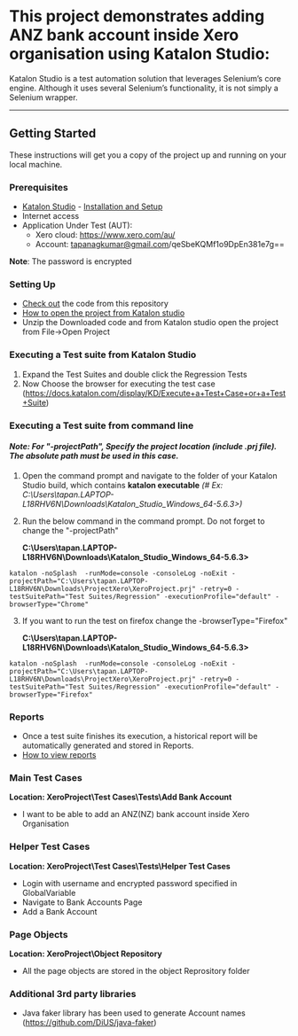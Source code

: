 # This project demonstrates adding ANZ bank account inside Xero organisation using Katalon Studio:
Katalon Studio is a test automation solution that leverages Selenium’s core engine. Although it uses several Selenium’s functionality, it is not simply a Selenium wrapper. 
______
## Getting Started
These instructions will get you a copy of the project up and running on your local machine.
### Prerequisites
- [Katalon Studio](https://www.katalon.com/) - [Installation and Setup](https://docs.katalon.com/x/HwAM)
- Internet access
- Application Under Test (AUT):
     + Xero cloud: https://www.xero.com/au/
     + Account: tapanagkumar@gmail.com/qeSbeKQMf1o9DpEn381e7g==
	 
**Note**: The password is encrypted

### Setting Up
- [Check out](https://github.com/tapanagkumar/ProjectXero.git) the code from this repository
- [How to open the project from Katalon studio](https://docs.katalon.com/display/KD/Manage+Test+Project)
- Unzip the Downloaded code and from Katalon studio open the project from File->Open Project

### Executing a Test suite from Katalon Studio
1. Expand the Test Suites and double click the Regression Tests
3. Now Choose the browser for executing the test case (https://docs.katalon.com/display/KD/Execute+a+Test+Case+or+a+Test+Suite)

### Executing a Test suite from command line

#### *Note: For "-projectPath", Specify the project location (include .prj file). The absolute path must be used in this case.*

1. Open the command prompt and navigate to the folder of your Katalon Studio build, which contains **katalon executable**
   *(# Ex: C:\Users\tapan.LAPTOP-L18RHV6N\Downloads\Katalon_Studio_Windows_64-5.6.3>)*

2. Run the below command in the command prompt. Do not forget to change the "-projectPath"

	**C:\Users\tapan.LAPTOP-L18RHV6N\Downloads\Katalon_Studio_Windows_64-5.6.3>**
	
  `katalon -noSplash  -runMode=console -consoleLog -noExit -projectPath="C:\Users\tapan.LAPTOP-L18RHV6N\Downloads\ProjectXero\XeroProject.prj" -retry=0 -testSuitePath="Test Suites/Regression" -executionProfile="default" -browserType="Chrome"`

3. If you want to run the test on firefox change the -browserType="Firefox"

	**C:\Users\tapan.LAPTOP-L18RHV6N\Downloads\Katalon_Studio_Windows_64-5.6.3>**
	
  `katalon -noSplash  -runMode=console -consoleLog -noExit -projectPath="C:\Users\tapan.LAPTOP-L18RHV6N\Downloads\ProjectXero\XeroProject.prj" -retry=0 -testSuitePath="Test Suites/Regression" -executionProfile="default" -browserType="Firefox"`

### Reports

- Once a test suite finishes its execution, a historical report will be automatically generated and stored in Reports. 
- [How to view reports](https://docs.katalon.com/display/KD/Test+Suite+Report)

### Main Test Cases
  
  **Location: XeroProject\Test Cases\Tests\Add Bank Account**
  
- I want to be able to add an ANZ(NZ) bank account inside Xero Organisation

### Helper Test Cases
  
  **Location: XeroProject\Test Cases\Tests\Helper Test Cases**
  
- Login with username and encrypted password specified in GlobalVariable
- Navigate to Bank Accounts Page
- Add a Bank Account

### Page Objects

**Location: XeroProject\Object Repository**

- All the page objects are stored in the object Reprository folder

### Additional 3rd party libraries

- Java faker library has been used to generate Account names  (https://github.com/DiUS/java-faker)
